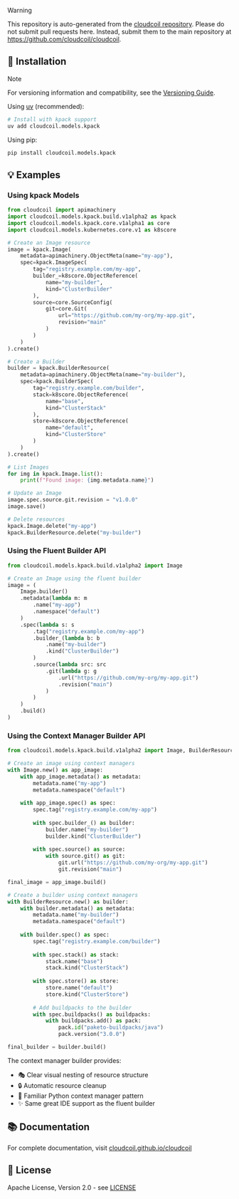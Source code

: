 > [!WARNING]  
> This repository is auto-generated from the [cloudcoil repository](https://github.com/cloudcoil/cloudcoil/tree/main/models/kpack). Please do not submit pull requests here. Instead, submit them to the main repository at https://github.com/cloudcoil/cloudcoil.

## 🔧 Installation

> [!NOTE]
> For versioning information and compatibility, see the [Versioning Guide](https://github.com/cloudcoil/cloudcoil/blob/main/VERSIONING.md).

Using [uv](https://github.com/astral-sh/uv) (recommended):

```bash
# Install with kpack support
uv add cloudcoil.models.kpack
```

Using pip:

```bash
pip install cloudcoil.models.kpack
```

## 💡 Examples

### Using kpack Models

```python
from cloudcoil import apimachinery
import cloudcoil.models.kpack.build.v1alpha2 as kpack
import cloudcoil.models.kpack.core.v1alpha1 as core
import cloudcoil.models.kubernetes.core.v1 as k8score

# Create an Image resource
image = kpack.Image(
    metadata=apimachinery.ObjectMeta(name="my-app"),
    spec=kpack.ImageSpec(
        tag="registry.example.com/my-app",
        builder_=k8score.ObjectReference(
            name="my-builder",
            kind="ClusterBuilder"
        ),
        source=core.SourceConfig(
            git=core.Git(
                url="https://github.com/my-org/my-app.git",
                revision="main"
            )
        )
    )
).create()

# Create a Builder
builder = kpack.BuilderResource(
    metadata=apimachinery.ObjectMeta(name="my-builder"),
    spec=kpack.BuilderSpec(
        tag="registry.example.com/builder",
        stack=k8score.ObjectReference(
            name="base",
            kind="ClusterStack"
        ),
        store=k8score.ObjectReference(
            name="default",
            kind="ClusterStore"
        )
    )
).create()

# List Images
for img in kpack.Image.list():
    print(f"Found image: {img.metadata.name}")

# Update an Image
image.spec.source.git.revision = "v1.0.0"
image.save()

# Delete resources
kpack.Image.delete("my-app")
kpack.BuilderResource.delete("my-builder")
```

### Using the Fluent Builder API

```python
from cloudcoil.models.kpack.build.v1alpha2 import Image

# Create an Image using the fluent builder
image = (
    Image.builder()
    .metadata(lambda m: m
        .name("my-app")
        .namespace("default")
    )
    .spec(lambda s: s
        .tag("registry.example.com/my-app")
        .builder_(lambda b: b
            .name("my-builder")
            .kind("ClusterBuilder")
        )
        .source(lambda src: src
            .git(lambda g: g
                .url("https://github.com/my-org/my-app.git")
                .revision("main")
            )
        )
    )
    .build()
)
```

### Using the Context Manager Builder API

```python
from cloudcoil.models.kpack.build.v1alpha2 import Image, BuilderResource

# Create an image using context managers
with Image.new() as app_image:
    with app_image.metadata() as metadata:
        metadata.name("my-app")
        metadata.namespace("default")
    
    with app_image.spec() as spec:
        spec.tag("registry.example.com/my-app")
        
        with spec.builder_() as builder:
            builder.name("my-builder")
            builder.kind("ClusterBuilder")
        
        with spec.source() as source:
            with source.git() as git:
                git.url("https://github.com/my-org/my-app.git")
                git.revision("main")

final_image = app_image.build()

# Create a builder using context managers
with BuilderResource.new() as builder:
    with builder.metadata() as metadata:
        metadata.name("my-builder")
        metadata.namespace("default")
    
    with builder.spec() as spec:
        spec.tag("registry.example.com/builder")
        
        with spec.stack() as stack:
            stack.name("base")
            stack.kind("ClusterStack")
        
        with spec.store() as store:
            store.name("default")
            store.kind("ClusterStore")
        
        # Add buildpacks to the builder
        with spec.buildpacks() as buildpacks:
            with buildpacks.add() as pack:
                pack.id("paketo-buildpacks/java")
                pack.version("3.0.0")

final_builder = builder.build()
```

The context manager builder provides:
- 🎭 Clear visual nesting of resource structure
- 🔒 Automatic resource cleanup
- 🎯 Familiar Python context manager pattern
- ✨ Same great IDE support as the fluent builder

## 📚 Documentation

For complete documentation, visit [cloudcoil.github.io/cloudcoil](https://cloudcoil.github.io/cloudcoil)

## 📜 License

Apache License, Version 2.0 - see [LICENSE](LICENSE)
